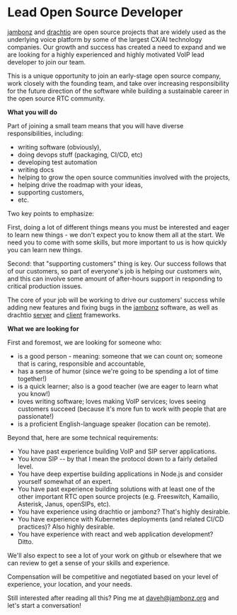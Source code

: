 # Lead Open Source Developer

[jambonz](https://jambonz.org) and [drachtio](https://drachtio.org) are open source projects that are widely used as the underlying voice platform by some of the largest CX/AI technology companies.  Our growth and success has created a need to expand and we are looking for a highly experienced and highly motivated VoIP lead developer to join our team.

This is a unique opportunity to join an early-stage open source company, work closely with the founding team, and take over increasing responsibility for the future direction of the software while building a sustainable career in the open source RTC community.

**What you will do**

Part of joining a small team means that you will have diverse responsibilities, including: 
- writing software (obviously), 
- doing devops stuff (packaging, CI/CD, etc)
- developing test automation
- writing docs
- helping to grow the open source communities involved with the projects,
- helping drive the roadmap with your ideas,
- supporting customers,
- etc.

Two key points to emphasize: 

First, doing a lot of different things means you must be interested and eager to learn new things - we don't expect you to know them all at the start. We need you to come with some skills, but more important to us is how quickly you can learn new things.

Second: that "supporting customers" thing is key.  Our success follows that of our customers, so part of everyone's job is helping our customers win, and this can involve some amount of after-hours support in responding to critical production issues.

The core of your job will be working to drive our customers' success while adding new features and fixing bugs in the [jambonz](https://github.com/jambonz) software, as well as drachtio [server](https://github.com/drachtio/drachtio-server) and [client](https://github.com/drachtio/drachtio-srf) frameworks. 

**What we are looking for**

First and foremost, we are looking for someone who:

- is a good person - meaning: someone that we can count on; someone that is caring, responsible and accountable,
- has a sense of humor (since we're going to be spending a lot of time together!)
- is a quick learner; also is a good teacher (we are eager to learn what you know!)
- loves writing software; loves making VoIP services; loves seeing customers succeed (because it's more fun to work with people that are passionate!)
- is a proficient English-language speaker (location can be remote).

Beyond that, here are some technical requirements:

- You have past experience building VoIP and SIP server applications.
- You know SIP -- by that I mean the protocol down to a fairly detailed level.
- You have deep expertise building applications in Node.js and consider yourself somewhat of an expert.
- You have past experience building solutions with at least one of the other important RTC open source projects (e.g. Freeswitch, Kamailio, Asterisk, Janus, openSIPs, etc).
- You have experience using drachtio or jambonz? That's highly desirable.  
- You have experience with Kubernetes deployments (and related CI/CD practices)? Also highly desirable.
- You have experience with react and web application development?  Ditto.

We'll also expect to see a lot of your work on github or elsewhere that we can review to get a sense of your skills and experience.

Compensation will be competitive and negotiated based on your level of experience, your location, and your needs.

Still interested after reading all this?  Ping me at daveh@jambonz.org and let's start a conversation!




